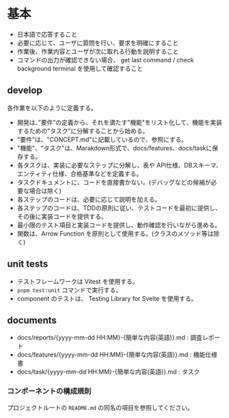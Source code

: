 # 基本

- 日本語で応答すること
- 必要に応じて、ユーザに質問を行い、要求を明確にすること
- 作業後、作業内容とユーザが次に取れる行動を説明すること
- コマンドの出力が確認できない場合、 get last command / check background terminal を使用して確認すること

## develop

各作業を以下のように定義する。

- 開発は、”要件”の定義から、それを満たす"機能"をリスト化して、機能を実装するための"タスク"に分解することから始める。
- "要件"は、"CONCEPT.md"に記載しているので、参照にする。
- "機能"、"タスク"は、Marakdown形式で、docs/features、docs/taskに保存する。
- 各タスクは、実装に必要なステップに分解し、表や API仕様、DBスキーマ、エンティティ仕様、合格基準などを定義する。
- タスクドキュメントに、コードを直接書かない。(デバッグなどの候補が必要な場合は除く)
- 各ステップのコードは、必要に応じて説明を加える。
- 各ステップのコードは、TDDの原則に従い、テストコードを最初に提供し、その後に実装コードを提供する。
- 最小限のテスト項目と実装コードを提供し、動作確認を行いながら進める。
- 関数は、Arrow Function を原則として使用する。(クラスのメソッド等は除く)

## unit tests

- テストフレームワークは Vitest を使用する。
- `pnpm test:unit` コマンドで実行する。
- component のテストは、 Testing Library for Svelte を使用する。

## documents

- docs/reports/{yyyy-mm-dd HH:MM}-{簡単な内容(英語)}.md : 調査レポート
- docs/features/{yyyy-mm-dd HH:MM}-{簡単な内容(英語)}.md : 機能仕様書
- docs/task/{yyyy-mm-dd HH:MM}-{簡単な内容(英語)}.md : タスク

### コンポーネントの構成規則

プロジェクトルートの `README.md` の同名の項目を参照してください。
